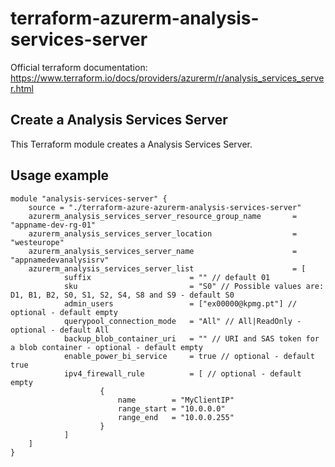 # terraform-azurerm-analysis-services-server

Official terraform documentation: <https://www.terraform.io/docs/providers/azurerm/r/analysis_services_server.html>

## Create a Analysis Services Server

This Terraform module creates a Analysis Services Server.

## Usage example

```hcl
module "analysis-services-server" {
    source = "./terraform-azure-azurerm-analysis-services-server"
    azurerm_analysis_services_server_resource_group_name       = "appname-dev-rg-01"
    azurerm_analysis_services_server_location                  = "westeurope"
    azurerm_analysis_services_server_name                      = "appnamedevanalysisrv"
    azurerm_analysis_services_server_list                      = [
            suffix                      = "" // default 01
            sku                         = "S0" // Possible values are: D1, B1, B2, S0, S1, S2, S4, S8 and S9 - default S0
            admin_users                 = ["ex00000@kpmg.pt"] // optional - default empty
            querypool_connection_mode   = "All" // All|ReadOnly - optional - default All
            backup_blob_container_uri   = "" // URI and SAS token for a blob container - optional - default empty
            enable_power_bi_service     = true // optional - default true
            ipv4_firewall_rule          = [ // optional - default empty
                    {
                        name        = "MyClientIP"
                        range_start = "10.0.0.0"
                        range_end   = "10.0.0.255"
                    }
            ]
    ]
}
```